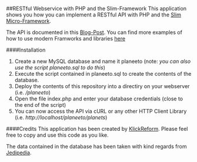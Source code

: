 ##RESTful Webservice with PHP and the Slim-Framework
This application shows you how you can implement a RESTful API with PHP and the [Slim Micro-Framework](http://www.slimframework.com/).

The API is documented in this [Blog-Post](http://klickreform.de/blog/restful-webservices-mit-php-und-dem-slim-framework/). You can find more examples of how to use modern Framworks and libraries [here](https://github.com/KlickReform/weblab)

####Installation
1. Create a new MySQL database and name it planeeto (note: _you can also use the script planeeto.sql to do this_)
2. Execute the script contained in planeeto.sql to create the contents of the database.
3. Deploy the contents of this repository into a directiry on your webserver (i.e. */planeeto*)
4. Open the file index.php and enter your database credentials (close to the end of the script)
5. You can now access the API via cURL or any other HTTP Client Library (i.e. *http://localhost/planeeto/planets*)

####Credits
This application has been created by [KlickReform](http://www.klickreform.de). Please feel free to copy and use this code as you like.

The data contained in the database has been taken with kind regards from [Jedipedia](http://www.jedipedia.de/).
